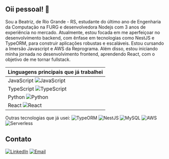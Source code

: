 ## Oii pessoal!  👋
Sou a Beatriz, de Rio Grande - RS, estudante do último ano de Engenharia da Computação na FURG e desenvolvedora Nodejs com 3 anos de experiência no mercado.
Atualmente, estou focada em me aperfeiçoar no desenvolvimento backend, com ênfase em tecnologias como NestJS e TypeORM, para construir aplicações robustas e escaláveis. Estou cursando a Imersão Javascript e AWS da Reprograma. Além disso, estou iniciando minha jornada no desenvolvimento frontend, aprendendo React, com o objetivo de me tornar fullstack.

| Linguagens principais que já trabalhei
|-----------
| JavaScript  ![JavaScript](https://img.icons8.com/color/48/000000/javascript.png) |
| TypeScript  ![TypeScript](https://img.icons8.com/color/48/000000/typescript.png) |
| Python      ![Python](https://img.icons8.com/color/48/000000/python.png) |
| React       ![React](https://img.icons8.com/color/48/000000/react-native.png) |


Outras tecnologias que já usei:
![TypeORM](https://img.shields.io/badge/TypeORM-FF5733?style=for-the-badge&logo=typeorm&logoColor=white)
![NestJS](https://img.shields.io/badge/NestJS-E0234E?style=for-the-badge&logo=nestjs&logoColor=white)
![MySQL](https://img.shields.io/badge/MySQL-4479A1?style=for-the-badge&logo=mysql&logoColor=white)
![AWS](https://img.shields.io/badge/AWS-232F3E?style=for-the-badge&logo=amazon-aws&logoColor=white)
![Serverless](https://img.shields.io/badge/Serverless-FD5750?style=for-the-badge&logo=serverless&logoColor=white)

## Contato

[![LinkedIn](https://img.shields.io/badge/LinkedIn-0077B5?style=for-the-badge&logo=linkedin&logoColor=white)]([https://www.linkedin.com/in/seu-usuario](https://www.linkedin.com/in/beatrizconceicaodacosta/))
[![Email](https://img.shields.io/badge/Email-D14836?style=for-the-badge&logo=gmail&logoColor=white)](mailto:beatrizdacosta1@gmail.com)

<!--
**BeahIF/BeahIF** is a ✨ _special_ ✨ repository because its `README.md` (this file) appears on your GitHub profile.

Here are some ideas to get you started:

- 🔭 I’m currently working on ...
- 🌱 I’m currently learning ...
- 👯 I’m looking to collaborate on ...
- 🤔 I’m looking for help with ...
- 💬 Ask me about ...
- 📫 How to reach me: ...
- 😄 Pronouns: ...
- ⚡ Fun fact: ...
-->
